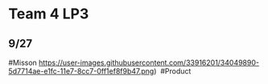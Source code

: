 # Team 4 LP3
## 9/27
#Misson
https://user-images.githubusercontent.com/33916201/34049890-5d7714ae-e1fc-11e7-8cc7-0ff1ef8f9b47.png) 
#Product



